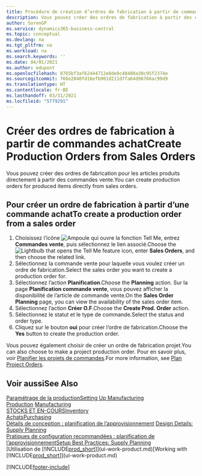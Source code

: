 ```yaml
---
title: Procédure de création d’ordres de fabrication à partir de commandes vente | Microsoft Docs
description: Vous pouvez créer des ordres de fabrication à partir des commandes vente dans le département Ventes & marketing.
author: SorenGP
ms.service: dynamics365-business-central
ms.topic: conceptual
ms.devlang: na
ms.tgt_pltfrm: na
ms.workload: na
ms.search.keywords: ''
ms.date: 04/01/2021
ms.author: edupont
ms.openlocfilehash: 8765bf3af62444712e8de8c40408a30c95f2374e
ms.sourcegitcommit: 766e2840fd16efb901d211d7fa64d96766ac99d9
ms.translationtype: HT
ms.contentlocale: fr-BE
ms.lasthandoff: 03/31/2021
ms.locfileid: "5779291"
---
```

# <a name="create-production-orders-from-sales-orders"></a><span data-ttu-id="c3096-103">Créer des ordres de fabrication à partir de commandes achat</span><span class="sxs-lookup"><span data-stu-id="c3096-103">Create Production Orders from Sales Orders</span></span>
<span data-ttu-id="c3096-104">Vous pouvez créer des ordres de fabrication pour les articles produits directement à partir des commandes vente.</span><span class="sxs-lookup"><span data-stu-id="c3096-104">You can create production orders for produced items directly from sales orders.</span></span>  

## <a name="to-create-a-production-order-from-a-sales-order"></a><span data-ttu-id="c3096-105">Pour créer un ordre de fabrication à partir d’une commande achat</span><span class="sxs-lookup"><span data-stu-id="c3096-105">To create a production order from a sales order</span></span>  

1.  <span data-ttu-id="c3096-106">Choisissez l’icône ![Ampoule qui ouvre la fonction Tell Me](media/ui-search/search_small.png "Dites-moi ce que vous voulez faire"), entrez **Commandes vente**, puis sélectionnez le lien associé.</span><span class="sxs-lookup"><span data-stu-id="c3096-106">Choose the ![Lightbulb that opens the Tell Me feature](media/ui-search/search_small.png "Tell me what you want to do") icon, enter **Sales Orders**, and then choose the related link.</span></span>  
2.  <span data-ttu-id="c3096-107">Sélectionnez la commande vente pour laquelle vous voulez créer un ordre de fabrication.</span><span class="sxs-lookup"><span data-stu-id="c3096-107">Select the sales order you want to create a production order for.</span></span>  
3.  <span data-ttu-id="c3096-108">Sélectionnez l’action **Planification**.</span><span class="sxs-lookup"><span data-stu-id="c3096-108">Choose the **Planning** action.</span></span> <span data-ttu-id="c3096-109">Sur la page **Planification commande vente**, vous pouvez afficher la disponibilité de l’article de commande vente.</span><span class="sxs-lookup"><span data-stu-id="c3096-109">On the **Sales Order Planning** page, you can view the availability of the sales order item.</span></span>  
4.  <span data-ttu-id="c3096-110">Sélectionnez l’action **Créer O.F**.</span><span class="sxs-lookup"><span data-stu-id="c3096-110">Choose the **Create Prod. Order** action.</span></span>  
5.  <span data-ttu-id="c3096-111">Sélectionnez le statut et le type de commande.</span><span class="sxs-lookup"><span data-stu-id="c3096-111">Select the status and order type.</span></span>  
6.  <span data-ttu-id="c3096-112">Cliquez sur le bouton **oui** pour créer l’ordre de fabrication.</span><span class="sxs-lookup"><span data-stu-id="c3096-112">Choose the **Yes** button to create the production order.</span></span>

<span data-ttu-id="c3096-113">Vous pouvez également choisir de créer un ordre de fabrication projet.</span><span class="sxs-lookup"><span data-stu-id="c3096-113">You can also choose to make a project production order.</span></span> <span data-ttu-id="c3096-114">Pour en savoir plus, voir [Planifier les projets de commandes](production-how-to-plan-project-orders.md).</span><span class="sxs-lookup"><span data-stu-id="c3096-114">For more information, see [Plan Project Orders](production-how-to-plan-project-orders.md).</span></span>   

## <a name="see-also"></a><span data-ttu-id="c3096-115">Voir aussi</span><span class="sxs-lookup"><span data-stu-id="c3096-115">See Also</span></span>  
[<span data-ttu-id="c3096-116">Paramétrage de la production</span><span class="sxs-lookup"><span data-stu-id="c3096-116">Setting Up Manufacturing</span></span>](production-configure-production-processes.md)  
<span data-ttu-id="c3096-117">[Production](production-manage-manufacturing.md)  </span><span class="sxs-lookup"><span data-stu-id="c3096-117">[Manufacturing](production-manage-manufacturing.md)  </span></span>  
[<span data-ttu-id="c3096-118">STOCKS ET EN-COURS</span><span class="sxs-lookup"><span data-stu-id="c3096-118">Inventory</span></span>](inventory-manage-inventory.md)  
[<span data-ttu-id="c3096-119">Achats</span><span class="sxs-lookup"><span data-stu-id="c3096-119">Purchasing</span></span>](purchasing-manage-purchasing.md)  
<span data-ttu-id="c3096-120">[Détails de conception : planification de l’approvisionnement](design-details-supply-planning.md) </span><span class="sxs-lookup"><span data-stu-id="c3096-120">[Design Details: Supply Planning](design-details-supply-planning.md) </span></span>  
[<span data-ttu-id="c3096-121">Pratiques de configuration recommandées : planification de l’approvisionnement</span><span class="sxs-lookup"><span data-stu-id="c3096-121">Setup Best Practices: Supply Planning</span></span>](setup-best-practices-supply-planning.md)  
<span data-ttu-id="c3096-122">[Utilisation de [!INCLUDE[prod_short](includes/prod_short.md)]](ui-work-product.md)</span><span class="sxs-lookup"><span data-stu-id="c3096-122">[Working with [!INCLUDE[prod_short](includes/prod_short.md)]](ui-work-product.md)</span></span>


[!INCLUDE[footer-include](includes/footer-banner.md)]